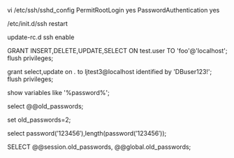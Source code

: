 vi /etc/ssh/sshd_config
PermitRootLogin yes
PasswordAuthentication yes

/etc/init.d/ssh restart

update-rc.d ssh enable





GRANT INSERT,DELETE,UPDATE,SELECT ON test.user TO 'foo'@'localhost';
flush privileges;


grant select,update on *.* to ljtest3@localhost identified by 'DBuser123!';
flush privileges;

show variables like '%password%';

select @@old_passwords;

set old_passwords=2;


select password(’123456′),length(password(’123456′));

SELECT @@session.old_passwords, @@global.old_passwords;
